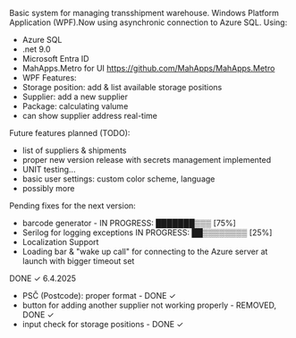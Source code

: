 Basic system for managing transshipment warehouse. Windows Platform Application (WPF).Now using asynchronic connection to Azure SQL.
Using: 
  - Azure SQL
  - .net 9.0
  - Microsoft Entra ID
  - MahApps.Metro for UI https://github.com/MahApps/MahApps.Metro
  - WPF
Features:
  - Storage position: add & list available storage positions
  - Supplier: add a new supplier
  - Package: calculating valume
  - can show supplier address real-time
    
Future features planned (TODO):
  - list of suppliers & shipments
  - proper new version release with secrets management implemented 
  - UNIT testing...
  - basic user settings: custom color scheme, language
  - possibly more

Pending fixes for the next version: 
  - barcode generator - IN PROGRESS: ███████▒▒▒ [75%]
  - Serilog for logging exceptions IN PROGRESS: ██▒▒▒▒▒▒▒▒ [25%]
  - Localization Support
  - Loading bar & "wake up call" for connecting to the Azure server at launch with bigger timeout set
    
DONE ✓
6.4.2025 
  - PSČ (Postcode): proper format - DONE ✓
  - button for adding another supplier not working properly - REMOVED, DONE ✓
  - input check for storage positions - DONE ✓

